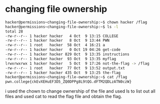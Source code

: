 # changing file ownership

```bash
hacker@permissions~changing-file-ownership:~$ chown hacker /flag
hacker@permissions~changing-file-ownership:~$ ls -l
total 28
-rw-r--r-- 1 hacker hacker   4 Oct  9 13:15 COLLEGE
-rw-r--r-- 1 hacker hacker   8 Oct  9 13:44 PWN
-rw-r--r-- 1 root   hacker  58 Oct  4 16:21 a
-rw-r--r-- 1 hacker hacker   0 Oct 19 04:26 get-code
-rw-r--r-- 1 hacker hacker 829 Oct  9 13:35 instructions
-rw-r--r-- 1 hacker hacker  93 Oct  9 13:35 myflag
lrwxrwxrwx 1 hacker hacker   5 Oct  9 17:26 not-the-flag -> /flag
-rw-r--r-- 1 root   hacker  77 Oct  9 13:52 output.txt
-rw-r--r-- 1 hacker hacker 435 Oct  9 13:25 the-flag
hacker@permissions~changing-file-ownership:~$ cat /flag
pwn.college{ckEvXEHuEF3D5_ZQ0DPPg8L9tQG.dFTM2QDLzATN0czW}
```
i used the chown to change ownership of the file and used ls to list out all files and used cat to read the flag file and obtain the flag.
